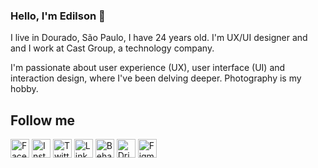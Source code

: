 ### Hello, I'm Edilson 👋

I live in Dourado, São Paulo, I have 24 years old. I'm UX/UI designer and and I work at Cast Group, a technology company.

I'm passionate about user experience (UX), user interface (UI) and interaction design, where I've been delving deeper. Photography is my hobby.

## Follow me
[<img src="https://img.shields.io/badge/Facebook-1877F2?style=for-the-badge&logo=facebook&logoColor=white" alt="Facebook" height="30" target="_blank">](http://www.facebook.com.br/edilsonfioramonte)
[<img src="https://img.shields.io/badge/Instagram-E4405F?style=for-the-badge&logo=instagram&logoColor=white" alt="Instagram" height="30" target="_blank">](https://instagram.com/edilsonfioramonte)
[<img src="https://img.shields.io/badge/Twitter-1DA1F2?style=for-the-badge&logo=twitter&logoColor=white" alt="Twitter" height="30" target="_blank">](http://www.twitter.com.br/Edilson_B_F)
[<img src="https://img.shields.io/badge/LinkedIn-0077B5?style=for-the-badge&logo=linkedin&logoColor=white" alt="Linkedin" height="30" target="_blank">](https://www.linkedin.com/in/edilsonfioramonte)
[<img src="https://img.shields.io/badge/Behance-0054F7?style=for-the-badge&logo=behance&logoColor=white" alt="Behance" height="30" target="_blank">](https://behance.com/edilsonfioramonte)
[<img src="https://img.shields.io/badge/Dribbble-EA4C89?style=for-the-badge&logo=dribbble&logoColor=white" alt="Dribbble" height="30" target="_blank">](https://dribbble.com/edilsonfioramonte)
[<img src="https://img.shields.io/badge/Figma-F24E1E?style=for-the-badge&logo=figma&logoColor=white" alt="Figma" height="30" target="_blank">](https://www.figma.com/@edilsonf)
